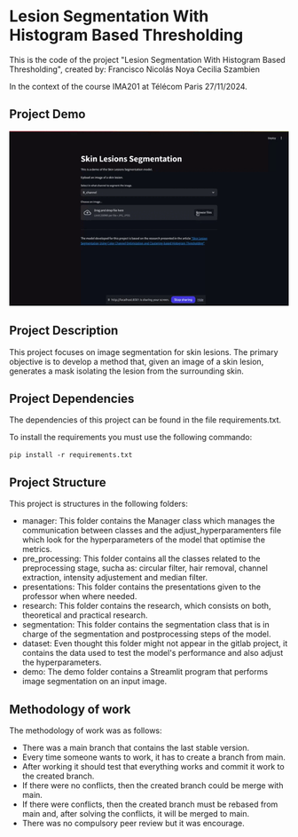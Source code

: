 # Lesion Segmentation With Histogram Based Thresholding

This is the code of the project "Lesion Segmentation With Histogram Based Thresholding", created by: 
Francisco Nicolás Noya
Cecilia Szambien

In the context of the course IMA201 at Télécom Paris
27/11/2024.

## Project Demo
![](https://github.com/NicolasNoya/SkinLessionSegmentation/blob/main/gif_demo.gif)



## Project Description

This project focuses on image segmentation for skin lesions. The primary objective is to develop a method that, given an image of a skin lesion, generates a mask isolating the lesion from the surrounding skin.

## Project Dependencies

The dependencies of this project can be found in the file requirements.txt.

To install the requirements you must use the following commando:

`pip install -r requirements.txt`

## Project Structure

This project is structures in the following folders:

- manager: This folder contains the Manager class which manages the communication between classes and the adjust_hyperparamenters file which look for the hyperparameters of the model that optimise the metrics.
- pre_processing: This folder contains all the classes related to the preprocessing stage, sucha as: circular filter, hair removal, channel extraction, intensity adjustement and median filter.
- presentations: This folder contains the presentations given to the professor when where needed.
- research: This folder contains the research, which consists on both, theoretical and practical research.
- segmentation: This folder contains the segmentation class that is in charge of the segmentation and postprocessing steps of the model.
- dataset: Even thought this folder might not appear in the gitlab project, it contains the data used to test the model's performance and also adjust the hyperparameters.
- demo: The demo folder contains a Streamlit program that performs image segmentation on an input image.

## Methodology of work

The methodology of work was as follows: 

- There was a main branch that contains the last stable version.
- Every time someone wants to work, it has to create a branch from main.
- After working it should test that everything works and commit it work to the created branch.
- If there were no conflicts, then the created branch could be merge with main.
- If there were conflicts, then the created branch must be rebased from main and, after solving the conflicts, it will be merged to main.
- There was no compulsory peer review but it was encourage.

<!-- 
# Editing this README

When you're ready to make this README your own, just edit this file and use the handy template below (or feel free to structure it however you want - this is just a starting point!). Thanks to [makeareadme.com](https://www.makeareadme.com/) for this template.

## Suggestions for a good README

Every project is different, so consider which of these sections apply to yours. The sections used in the template are suggestions for most open source projects. Also keep in mind that while a README can be too long and detailed, too long is better than too short. If you think your README is too long, consider utilizing another form of documentation rather than cutting out information.

## Name
Choose a self-explaining name for your project.

## Description
Let people know what your project can do specifically. Provide context and add a link to any reference visitors might be unfamiliar with. A list of Features or a Background subsection can also be added here. If there are alternatives to your project, this is a good place to list differentiating factors.

## Badges
On some READMEs, you may see small images that convey metadata, such as whether or not all the tests are passing for the project. You can use Shields to add some to your README. Many services also have instructions for adding a badge.

## Visuals
Depending on what you are making, it can be a good idea to include screenshots or even a video (you'll frequently see GIFs rather than actual videos). Tools like ttygif can help, but check out Asciinema for a more sophisticated method.

## Installation
Within a particular ecosystem, there may be a common way of installing things, such as using Yarn, NuGet, or Homebrew. However, consider the possibility that whoever is reading your README is a novice and would like more guidance. Listing specific steps helps remove ambiguity and gets people to using your project as quickly as possible. If it only runs in a specific context like a particular programming language version or operating system or has dependencies that have to be installed manually, also add a Requirements subsection.

## Usage
Use examples liberally, and show the expected output if you can. It's helpful to have inline the smallest example of usage that you can demonstrate, while providing links to more sophisticated examples if they are too long to reasonably include in the README.

## Support
Tell people where they can go to for help. It can be any combination of an issue tracker, a chat room, an email address, etc.

## Roadmap
If you have ideas for releases in the future, it is a good idea to list them in the README.

## Contributing
State if you are open to contributions and what your requirements are for accepting them.

For people who want to make changes to your project, it's helpful to have some documentation on how to get started. Perhaps there is a script that they should run or some environment variables that they need to set. Make these steps explicit. These instructions could also be useful to your future self.

You can also document commands to lint the code or run tests. These steps help to ensure high code quality and reduce the likelihood that the changes inadvertently break something. Having instructions for running tests is especially helpful if it requires external setup, such as starting a Selenium server for testing in a browser.

## Authors and acknowledgment
Show your appreciation to those who have contributed to the project.

## License
For open source projects, say how it is licensed.

## Project status
If you have run out of energy or time for your project, put a note at the top of the README saying that development has slowed down or stopped completely. Someone may choose to fork your project or volunteer to step in as a maintainer or owner, allowing your project to keep going. You can also make an explicit request for maintainers. -->
